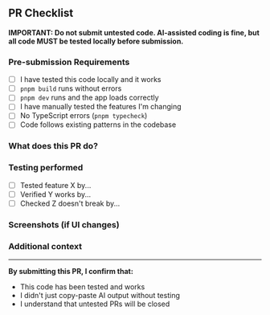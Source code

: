 ## PR Checklist

**IMPORTANT: Do not submit untested code. AI-assisted coding is fine, but all code MUST be tested locally before submission.**

### Pre-submission Requirements

- [ ] I have tested this code locally and it works
- [ ] `pnpm build` runs without errors
- [ ] `pnpm dev` runs and the app loads correctly
- [ ] I have manually tested the features I'm changing
- [ ] No TypeScript errors (`pnpm typecheck`)
- [ ] Code follows existing patterns in the codebase

### What does this PR do?

<!-- Brief description of changes -->

### Testing performed

<!-- Describe how you tested these changes -->

- [ ] Tested feature X by...
- [ ] Verified Y works by...
- [ ] Checked Z doesn't break by...

### Screenshots (if UI changes)

<!-- Add screenshots here if applicable -->

### Additional context

<!-- Any other context about the PR -->

---

**By submitting this PR, I confirm that:**

- This code has been tested and works
- I didn't just copy-paste AI output without testing
- I understand that untested PRs will be closed
